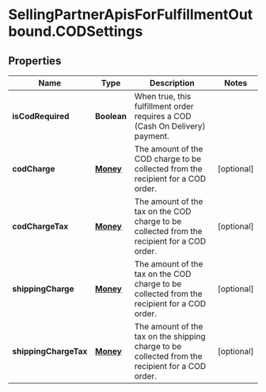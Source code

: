 # SellingPartnerApisForFulfillmentOutbound.CODSettings

## Properties
Name | Type | Description | Notes
------------ | ------------- | ------------- | -------------
**isCodRequired** | **Boolean** | When true, this fulfillment order requires a COD (Cash On Delivery) payment. | 
**codCharge** | [**Money**](Money.md) | The amount of the COD charge to be collected from the recipient for a COD order. | [optional] 
**codChargeTax** | [**Money**](Money.md) | The amount of the tax on the COD charge to be collected from the recipient for a COD order. | [optional] 
**shippingCharge** | [**Money**](Money.md) | The amount of the tax on the COD charge to be collected from the recipient for a COD order. | [optional] 
**shippingChargeTax** | [**Money**](Money.md) | The amount of the tax on the shipping charge to be collected from the recipient for a COD order. | [optional] 


